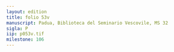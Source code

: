 ```yaml
---
layout: edition
title: folio 53v
manuscript: Padua, Biblioteca del Seminario Vescovile, MS 32
sigla: P
iip: p053v.tif
milestone: 106
---
```

